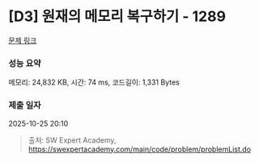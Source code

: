 # [D3] 원재의 메모리 복구하기 - 1289 

[문제 링크](https://swexpertacademy.com/main/code/problem/problemDetail.do?contestProbId=AV19AcoKI9sCFAZN) 

### 성능 요약

메모리: 24,832 KB, 시간: 74 ms, 코드길이: 1,331 Bytes

### 제출 일자

2025-10-25 20:10



> 출처: SW Expert Academy, https://swexpertacademy.com/main/code/problem/problemList.do